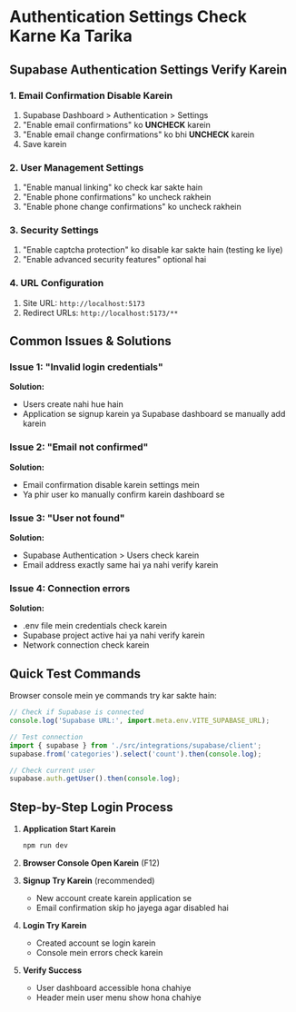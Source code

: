 # Authentication Settings Check Karne Ka Tarika

## Supabase Authentication Settings Verify Karein

### 1. Email Confirmation Disable Karein
1. Supabase Dashboard > Authentication > Settings
2. "Enable email confirmations" ko **UNCHECK** karein
3. "Enable email change confirmations" ko bhi **UNCHECK** karein
4. Save karein

### 2. User Management Settings
1. "Enable manual linking" ko check kar sakte hain
2. "Enable phone confirmations" ko uncheck rakhein
3. "Enable phone change confirmations" ko uncheck rakhein

### 3. Security Settings
1. "Enable captcha protection" ko disable kar sakte hain (testing ke liye)
2. "Enable advanced security features" optional hai

### 4. URL Configuration
1. Site URL: `http://localhost:5173`
2. Redirect URLs: `http://localhost:5173/**`

## Common Issues & Solutions

### Issue 1: "Invalid login credentials"
**Solution:**
- Users create nahi hue hain
- Application se signup karein ya Supabase dashboard se manually add karein

### Issue 2: "Email not confirmed" 
**Solution:**
- Email confirmation disable karein settings mein
- Ya phir user ko manually confirm karein dashboard se

### Issue 3: "User not found"
**Solution:**
- Supabase Authentication > Users check karein
- Email address exactly same hai ya nahi verify karein

### Issue 4: Connection errors
**Solution:**
- .env file mein credentials check karein
- Supabase project active hai ya nahi verify karein
- Network connection check karein

## Quick Test Commands

Browser console mein ye commands try kar sakte hain:

```javascript
// Check if Supabase is connected
console.log('Supabase URL:', import.meta.env.VITE_SUPABASE_URL);

// Test connection
import { supabase } from './src/integrations/supabase/client';
supabase.from('categories').select('count').then(console.log);

// Check current user
supabase.auth.getUser().then(console.log);
```

## Step-by-Step Login Process

1. **Application Start Karein**
   ```bash
   npm run dev
   ```

2. **Browser Console Open Karein** (F12)

3. **Signup Try Karein** (recommended)
   - New account create karein application se
   - Email confirmation skip ho jayega agar disabled hai

4. **Login Try Karein**
   - Created account se login karein
   - Console mein errors check karein

5. **Verify Success**
   - User dashboard accessible hona chahiye
   - Header mein user menu show hona chahiye